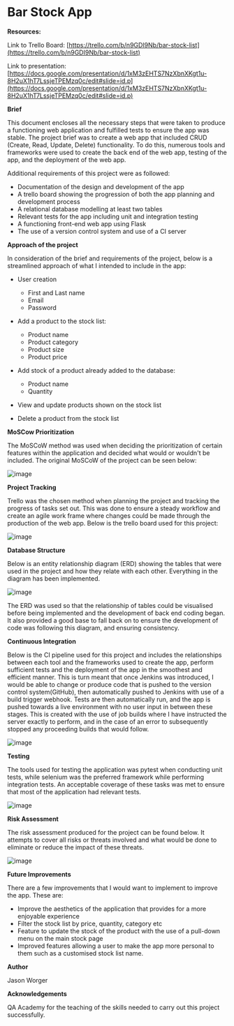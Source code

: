 # **Bar Stock App**

**Resources:**

Link to Trello Board: [https://trello.com/b/n9GDI9Nb/bar-stock-list](https://trello.com/b/n9GDI9Nb/bar-stock-list)

Link to presentation: [https://docs.google.com/presentation/d/1xM3zEHTS7NzXbnXKgt1u-8H2uX1hT7LssjeTPEMzq0c/edit#slide=id.p](https://docs.google.com/presentation/d/1xM3zEHTS7NzXbnXKgt1u-8H2uX1hT7LssjeTPEMzq0c/edit#slide=id.p)

**Brief**

This document encloses all the necessary steps that were taken to produce a functioning web application and fulfilled tests to ensure the app was stable. The project brief was to create a web app that included CRUD (Create, Read, Update, Delete) functionality. To do this, numerous tools and frameworks were used to create the back end of the web app, testing of the app, and the deployment of the web app.

Additional requirements of this project were as followed:

- Documentation of the design and development of the app
- A trello board showing the progression of both the app planning and development process
- A relational database modelling at least two tables
- Relevant tests for the app including unit and integration testing
- A functioning front-end web app using Flask
- The use of a version control system and use of a CI server

**Approach of the project**

In consideration of the brief and requirements of the project, below is a streamlined approach of what I intended to include in the app:

- User creation

  - First and Last name
  - Email
  - Password

- Add a product to the stock list:

  - Product name
  - Product category
  - Product size
  - Product price

- Add stock of a product already added to the database:

  - Product name
  - Quantity

- View and update products shown on the stock list
- Delete a product from the stock list

**MoSCow Prioritization**

The MoSCoW method was used when deciding the prioritization of certain features within the application and decided what would or wouldn&#39;t be included. The original MoSCoW of the project can be seen below:

![image](https://user-images.githubusercontent.com/66956487/89741023-ae6b6200-da85-11ea-8a19-88eba5c4a27c.png)

**Project Tracking**

Trello was the chosen method when planning the project and tracking the progress of tasks set out. This was done to ensure a steady workflow and create an agile work frame where changes could be made through the production of the web app. Below is the trello board used for this project:

![image](https://user-images.githubusercontent.com/66956487/89741046-dc50a680-da85-11ea-9f29-ca4b59863094.png)

**Database Structure**

Below is an entity relationship diagram (ERD) showing the tables that were used in the project and how they relate with each other. Everything in the diagram has been implemented.

![image](https://user-images.githubusercontent.com/66956487/89741053-ed99b300-da85-11ea-8750-d24945acedbb.png)

The ERD was used so that the relationship of tables could be visualised before being implemented and the development of back end coding began. It also provided a good base to fall back on to ensure the development of code was following this diagram, and ensuring consistency.

**Continuous Integration**

Below is the CI pipeline used for this project and includes the relationships between each tool and the frameworks used to create the app, perform sufficient tests and the deployment of the app in the smoothest and efficient manner. This is turn meant that once Jenkins was introduced, I would be able to change or produce code that is pushed to the version control system(GitHub), then automatically pushed to Jenkins with use of a build trigger webhook. Tests are then automatically run, and the app is pushed towards a live environment with no user input in between these stages. This is created with the use of job builds where I have instructed the server exactly to perform, and in the case of an error to subsequently stopped any proceeding builds that would follow.

![image](https://user-images.githubusercontent.com/66956487/89741061-00ac8300-da86-11ea-89bf-6a7db0661c8d.png)


**Testing**

The tools used for testing the application was pytest when conducting unit tests, while selenium was the preferred framework while performing integration tests. An acceptable coverage of these tasks was met to ensure that most of the application had relevant tests.

![image](https://user-images.githubusercontent.com/66956487/89741065-10c46280-da86-11ea-9ae2-27d751dab039.png)

**Risk Assessment**

The risk assessment produced for the project can be found below. It attempts to cover all risks or threats involved and what would be done to eliminate or reduce the impact of these threats.

![image](https://user-images.githubusercontent.com/66956487/89741073-1e79e800-da86-11ea-8057-7f25a84b12ba.png)

**Future Improvements**

There are a few improvements that I would want to implement to improve the app. These are:

- Improve the aesthetics of the application that provides for a more enjoyable experience
- Filter the stock list by price, quantity, category etc
- Feature to update the stock of the product with the use of a pull-down menu on the main stock page
- Improved features allowing a user to make the app more personal to them such as a customised stock list name.

**Author**

Jason Worger

**Acknowledgements**

QA Academy for the teaching of the skills needed to carry out this project successfully.